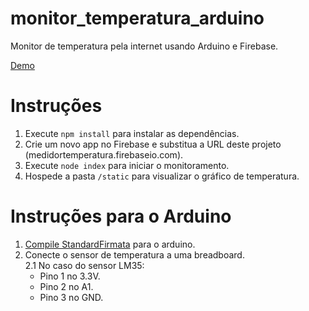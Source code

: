 # monitor_temperatura_arduino
Monitor de temperatura pela internet usando Arduino e Firebase.

[Demo](https://medidortemperatura.firebaseapp.com/)
  
# Instruções
  
1. Execute `npm install` para instalar as dependências.  
2. Crie um novo app no Firebase e substitua a URL deste projeto (medidortemperatura.firebaseio.com).  
3. Execute `node index` para iniciar o monitoramento.  
4. Hospede a pasta `/static` para visualizar o gráfico de temperatura.  
  
# Instruções para o Arduino  
1. [Compile StandardFirmata](https://www.arduino.cc/en/Reference/Firmata) para o arduino.  
2. Conecte o sensor de temperatura a uma breadboard.  
  2.1 No caso do sensor LM35:  
    * Pino 1 no 3.3V.  
    * Pino 2 no A1.  
    * Pino 3 no GND.  
